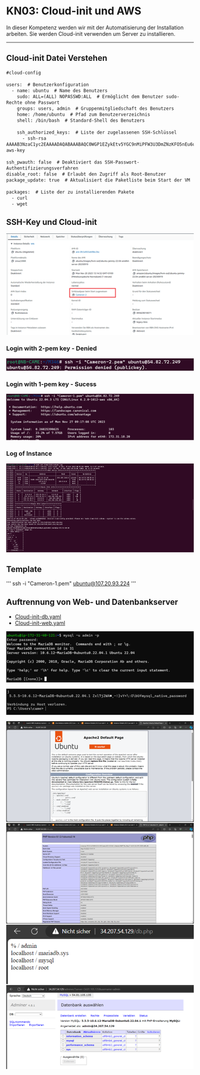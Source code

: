# KN03: Cloud-init und AWS
In dieser Kompetenz werden wir mit der Automatisierung der Installation arbeiten. Sie werden
Cloud-init verwenden um Server zu installieren. 

---

## Cloud-init Datei Verstehen
```
#cloud-config

users:  # Benutzerkonfiguration
  - name: ubuntu  # Name des Benutzers
    sudo: ALL=(ALL) NOPASSWD:ALL  # Ermöglicht dem Benutzer sudo-Rechte ohne Passwort
    groups: users, admin  # Gruppenmitgliedschaft des Benutzers
    home: /home/ubuntu  # Pfad zum Benutzerverzeichnis
    shell: /bin/bash  # Standard-Shell des Benutzers

    ssh_authorized_keys:  # Liste der zugelassenen SSH-Schlüssel
      - ssh-rsa AAAAB3NzaC1yc2EAAAADAQABAAABAQC0WGP1EZykEtv5YGC9nMiPFW3U3DmZNzKFO5nEu6uozEHh4jLZzPNHSrfFTuQ2GnRDSt+XbOtTLdcj26+iPNiFoFha42aCIzYjt6V8Z+SQ9pzF4jPPzxwXfDdkEWylgoNnZ+4MG1lNFqa8aO7F62tX0Yj5khjC0Bs7Mb2cHLx1XZaxJV6qSaulDuBbLYe8QUZXkMc7wmob3PM0kflfolR3LE7LResIHWa4j4FL6r5cQmFlDU2BDPpKMFMGUfRSFiUtaWBNXFOWHQBC2+uKmuMPYP4vJC9sBgqMvPN/X2KyemqdMvdKXnCfrzadHuSSJYEzD64Cve5Zl9yVvY4AqyBD aws-key

ssh_pwauth: false  # Deaktiviert das SSH-Passwort-Authentifizierungsverfahren
disable_root: false  # Erlaubt den Zugriff als Root-Benutzer
package_update: true  # Aktualisiert die Paketliste beim Start der VM

packages:  # Liste der zu installierenden Pakete
  - curl
  - wget
```

## SSH-Key und Cloud-init
![](/KN03/Content/TASK%20B/ListOfRightSSH.png)
### Login with 2-pem key - Denied
![](/KN03/Content/TASK%20B/PEM-Key2.png)
### Login with 1-pem key - Sucess
![](/KN03/Content/TASK%20B/PEM-Key1.png)
### Log of Instance
![](/KN03/Content/TASK%20B/Log.png)


## Template
'''
ssh -i "Cameron-1.pem" ubuntu@107.20.93.224
'''

## Auftrennung von Web- und Datenbankserver

- [Cloud-init-db.yaml](/KN03/YAML%20Task%20D/cloud-init-db.yaml)
- [Cloud-init-web.yaml](/KN03/YAML%20Task%20D/cloud-init-web.yaml)

![](/KN03/Content/TASK%20D/MySQL-DB.png)

![](/KN03/Content/TASK%20D/TELNET-DB.png)

![](/KN03/Content/TASK%20D/Index.png)
![](/KN03/Content/TASK%20D/infophp.png)
![](/KN03/Content/TASK%20D/dbphp.png)
![](/KN03/Content/TASK%20D/ADMIER-DB.png)

